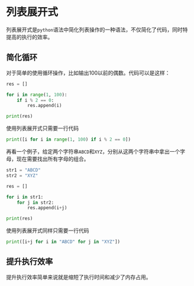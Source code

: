 # 列表展开式

列表展开式是`python`语法中简化列表操作的一种语法，不仅简化了代码，同时特提高的执行的效率。

## 简化循环

对于简单的使用循环操作，比如输出100以前的偶数。代码可以是这样：

```python
res = []

for i in range(1, 100):
    if i % 2 == 0:
        res.append(i)

print(res)
```

使用列表展开式只需要一行代码

```python
print([i for i in range(1, 100) if i % 2 == 0])
```

再看一个例子，给定两个字符串`ABCD`和`XYZ`，分别从这两个字符串中拿出一个字母，现在需要找出所有字母的组合。

```python
str1 = "ABCD"
str2 = "XYZ"

res = []

for i in str1:
    for j in str2:
        res.append(i+j)

print(res)
```

使用列表展开式同样只需要一行代码

```python
print([i+j for i in "ABCD" for j in "XYZ"])
```

## 提升执行效率

提升执行效率简单来说就是缩短了执行时间和减少了内存占用。
